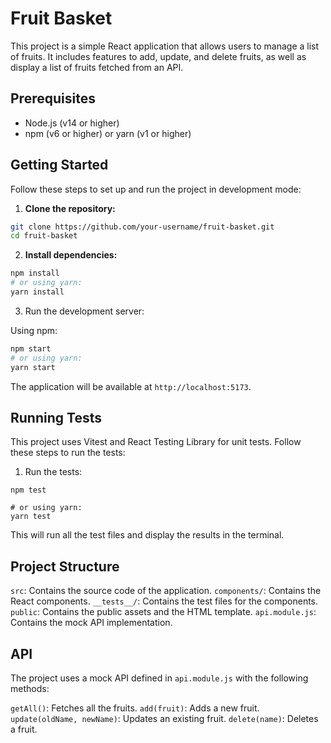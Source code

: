 # Fruit Basket

This project is a simple React application that allows users to manage a list of fruits. It includes features to add, update, and delete fruits, as well as display a list of fruits fetched from an API.

## Prerequisites

- Node.js (v14 or higher)
- npm (v6 or higher) or yarn (v1 or higher)

## Getting Started

Follow these steps to set up and run the project in development mode:

1. **Clone the repository:**

```sh
git clone https://github.com/your-username/fruit-basket.git
cd fruit-basket
```

2. **Install dependencies:**

```sh
npm install
# or using yarn:
yarn install
   ```

3. Run the development server:

Using npm:

```sh
npm start
# or using yarn:
yarn start
```

The application will be available at `http://localhost:5173`.

## Running Tests
This project uses Vitest and React Testing Library for unit tests. Follow these steps to run the tests:

1. Run the tests:

```
npm test

# or using yarn:
yarn test
```

This will run all the test files and display the results in the terminal.

## Project Structure
`src`: Contains the source code of the application.
`components/`: Contains the React components.
`__tests__/`: Contains the test files for the components.
`public`: Contains the public assets and the HTML template.
`api.module.js`: Contains the mock API implementation.

## API
The project uses a mock API defined in `api.module.js` with the following methods:

`getAll()`: Fetches all the fruits.
`add(fruit)`: Adds a new fruit.
`update(oldName, newName)`: Updates an existing fruit.
`delete(name)`: Deletes a fruit.
